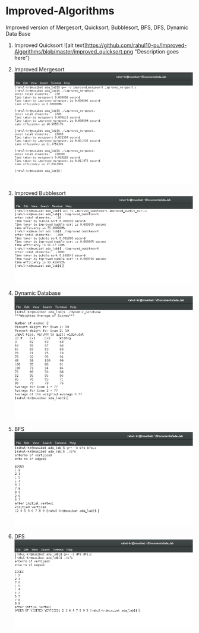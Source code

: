 # Improved-Algorithms
Improved version of Mergesort, Quicksort, Bubblesort, BFS, DFS, Dynamic Data Base

1. Improved Quicksort
![alt text]https://github.com/rahul10-pu/Improved-Algorithms/blob/master/improved_quicksort.png "Description goes here")

2. Improved Mergesort
![alt text](https://github.com/rahul10-pu/Improved-Algorithms/blob/master/improved_mergesort.png "Description goes here")

3. Improved Bubblesort
![alt text](https://github.com/rahul10-pu/Improved-Algorithms/blob/master/improved_bubblesort.png "Description goes here")

4. Dynamic Database
![alt text](https://github.com/rahul10-pu/Improved-Algorithms/blob/master/dynamic_database.png "Description goes here")

5. BFS
![alt text](https://github.com/rahul10-pu/Improved-Algorithms/blob/master/bfs.png "Description goes here")

5. DFS 
![alt text](https://github.com/rahul10-pu/Improved-Algorithms/blob/master/dfs.png "Description goes here")
